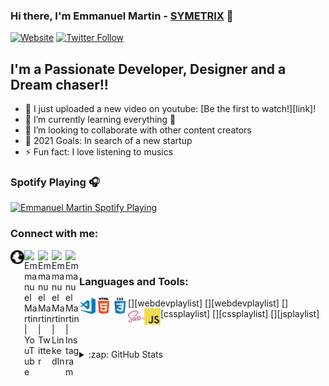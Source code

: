 ### Hi there, I'm Emmanuel Martin - [SYMETRIX][website] 👋

[![Website](https://img.shields.io/website?label=emmanuelcreations.in&style=for-the-badge&url=https%3A%2F%2Femmanuelcreations.in)](https://emmanuelcreations.in)
[![Twitter Follow](https://img.shields.io/twitter/follow/EmmanuelMartin?color=1DA1F2&logo=twitter&style=for-the-badge)](https://twitter.com/intent/follow?original_referer=https%3A%2F%2Fgithub.com%2FcodeSTACKr&screen_name=EmmanuelMartin)

## I'm a Passionate Developer, Designer and a Dream chaser!!

- 🔭 I just uploaded a new video on youtube: [Be the first to watch!][link]!
- 🌱 I’m currently learning everything 🤣
- 👯 I’m looking to collaborate with other content creators
- 🥅 2021 Goals: In search of a new startup
- ⚡ Fun fact: I love listening to musics

### Spotify Playing 🎧

[<img src="https://now-playing-codestackr.vercel.app/api/spotify-playing" alt="Emmanuel Martin Spotify Playing" width="350" />](https://open.spotify.com/user/swyqyimdc12jajde4vpwd2x1b)

### Connect with me:

[<img align="left" alt="emmanuelcreations.in" width="22px" src="https://raw.githubusercontent.com/iconic/open-iconic/master/svg/globe.svg" />][website]
[<img align="left" alt="Emmanuel Martin | YouTube" width="22px" src="https://cdn.jsdelivr.net/npm/simple-icons@v3/icons/youtube.svg" />][youtube]
[<img align="left" alt="Emmanuel Martin | Twitter" width="22px" src="https://cdn.jsdelivr.net/npm/simple-icons@v3/icons/twitter.svg" />][twitter]
[<img align="left" alt="Emmanuel Martin | LinkedIn" width="22px" src="https://cdn.jsdelivr.net/npm/simple-icons@v3/icons/linkedin.svg" />][linkedin]
[<img align="left" alt="Emmanuel Martin | Instagram" width="22px" src="https://cdn.jsdelivr.net/npm/simple-icons@v3/icons/instagram.svg" />][instagram]

<br />

### Languages and Tools:

[<img align="left" alt="Visual Studio Code" width="26px" src="https://raw.githubusercontent.com/github/explore/80688e429a7d4ef2fca1e82350fe8e3517d3494d/topics/visual-studio-code/visual-studio-code.png" />][webdevplaylist]
[<img align="left" alt="HTML5" width="26px" src="https://raw.githubusercontent.com/github/explore/80688e429a7d4ef2fca1e82350fe8e3517d3494d/topics/html/html.png" />][webdevplaylist]
[<img align="left" alt="CSS3" width="26px" src="https://raw.githubusercontent.com/github/explore/80688e429a7d4ef2fca1e82350fe8e3517d3494d/topics/css/css.png" />][cssplaylist]
[<img align="left" alt="Sass" width="26px" src="https://raw.githubusercontent.com/github/explore/80688e429a7d4ef2fca1e82350fe8e3517d3494d/topics/sass/sass.png" />][cssplaylist]
[<img align="left" alt="JavaScript" width="26px" src="https://raw.githubusercontent.com/github/explore/80688e429a7d4ef2fca1e82350fe8e3517d3494d/topics/javascript/javascript.png" />][jsplaylist]

<br />
<br />

<details>
  <summary>:zap: GitHub Stats</summary>

  <img align="left" alt="Emmanuel Martin's GitHub Stats" src="https://github-readme-stats.vercel.app/api?username=ericemmanuel&show_icons=true&hide_border=true&hide=stars,commits,prs,issues,contribs" />

</details>

[website]: https://www.emmanuelcreations.in
[twitter]: https://twitter.com/ec_officials
[youtube]: https://www.youtube.com/channel/UCha3o_s0Ze0zIhIiTYpGRnQ
[instagram]: https://www.instagram.com/the.record.label/
[linkedin]: https://www.linkedin.com/in/emmanuelcreations/
